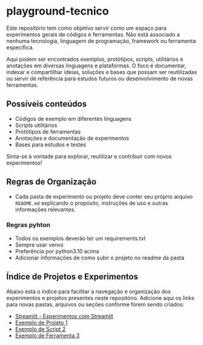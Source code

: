 # playground-tecnico

Este repositório tem como objetivo servir como um espaço para experimentos gerais de códigos e ferramentas. Não está associado a nenhuma tecnologia, linguagem de programação, framework ou ferramenta específica.

Aqui podem ser encontrados exemplos, protótipos, scripts, utilitários e anotações em diversas linguagens e plataformas. O foco é documentar, indexar e compartilhar ideias, soluções e bases que possam ser reutilizadas ou servir de referência para estudos futuros ou desenvolvimento de novas ferramentas.

## Possíveis conteúdos
- Códigos de exemplo em diferentes linguagens
- Scripts utilitários
- Protótipos de ferramentas
- Anotações e documentação de experimentos
- Bases para estudos e testes

Sinta-se à vontade para explorar, reutilizar e contribuir com novos experimentos!

## Regras de Organização

- Cada pasta de experimento ou projeto deve conter seu próprio arquivo `README.md` explicando o propósito, instruções de uso e outras informações relevantes.

### Regras pyhton

- Todos os exemplos deverão ter um requirements.txt
- Sempre usar venvs
- Preferência por python3.10 acima
- Adicionar informações de como subir o projeto no readme da pasta

## Índice de Projetos e Experimentos

Abaixo está o índice para facilitar a navegação e organização dos experimentos e projetos presentes neste repositório. Adicione aqui os links para novas pastas, arquivos ou seções conforme forem sendo criados:

- [Streamlit - Experimentos com Streamlit](./streamlit/)
- [Exemplo de Projeto 1](#)
- [Exemplo de Script 2](#)
- [Exemplo de Ferramenta 3](#)

<!-- Adicione novos itens acima seguindo o padrão -->